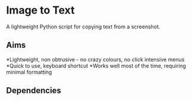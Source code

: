 # Image to Text
A lightweight Python script for copying text from a screenshot.

## Aims
*Lightweight, non obtrusive - no crazy colours, no click intensive menus
*Quick to use, keyboard shortcut
*Works well most of the time, requiring minimal formatting

## Dependencies



